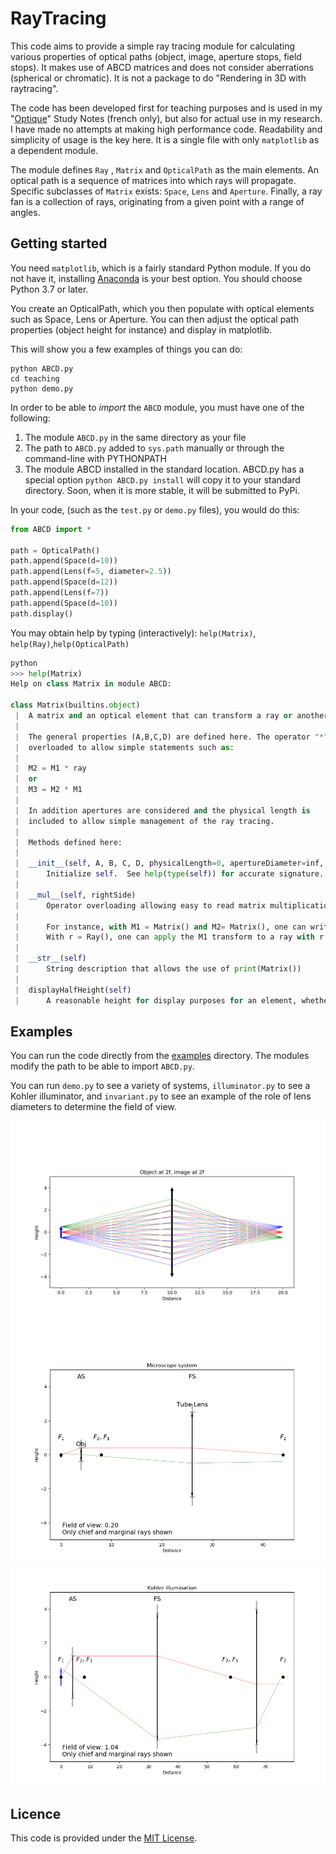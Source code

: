 # RayTracing
This code aims to provide a simple ray tracing module for calculating various properties of optical paths (object, image, aperture stops, field stops).  It makes use of ABCD matrices and does not consider aberrations (spherical or chromatic). It is not a package to do "Rendering in 3D with raytracing".  

The code has been developed first for teaching purposes and is used in my "[Optique](https://itunes.apple.com/ca/book/optique/id949326768?mt=11)" Study Notes (french only), but also for actual use in my research. I have made no attempts at making high performance code.  Readability and simplicity of usage is the key here. It is a single file with only `matplotlib` as a dependent module.

The module defines `Ray` ,  `Matrix` and `OpticalPath` as the main elements.  An optical path is a sequence of matrices into which rays will propagate. Specific subclasses of `Matrix` exists: `Space`, `Lens` and `Aperture`. Finally, a ray fan is a collection of rays, originating from a given point with a range of angles.

## Getting started
You need `matplotlib`, which is a fairly standard Python module. If you do not have it,  installing [Anaconda](https://www.anaconda.com/download/) is your best option. You should choose Python 3.7 or later.

You create an OpticalPath, which you then populate with optical elements such as Space, Lens or Aperture. You can then adjust the optical path properties (object height for instance) and display in matplotlib.

This will show you a few examples of things you can do:

```shell
python ABCD.py
cd teaching
python demo.py
```

In order to be able to *import* the `ABCD` module, you must have one of the following:

1. The module `ABCD.py` in the same directory as your file
2. The path to `ABCD.py` added to `sys.path` manually or through the command-line with PYTHONPATH
3. The module ABCD installed in the standard location. ABCD.py has a special option `python ABCD.py install` will copy it to your standard directory. Soon, when it is more stable, it will be submitted to PyPi.

In your code, (such as the `test.py` or `demo.py`  files), you would do this:

```python
from ABCD import *

path = OpticalPath()
path.append(Space(d=10))
path.append(Lens(f=5, diameter=2.5))
path.append(Space(d=12))
path.append(Lens(f=7))
path.append(Space(d=10))
path.display()
```

You may obtain help by typing (interactively): `help(Matrix)`, `help(Ray)`,`help(OpticalPath)`

```python
python
>>> help(Matrix)
Help on class Matrix in module ABCD:

class Matrix(builtins.object)
 |  A matrix and an optical element that can transform a ray or another matrix.
 |  
 |  The general properties (A,B,C,D) are defined here. The operator "*" is 
 |  overloaded to allow simple statements such as:
 |  
 |  M2 = M1 * ray  
 |  or 
 |  M3 = M2 * M1
 |  
 |  In addition apertures are considered and the physical length is 
 |  included to allow simple management of the ray tracing.
 |  
 |  Methods defined here:
 |  
 |  __init__(self, A, B, C, D, physicalLength=0, apertureDiameter=inf, label='')
 |      Initialize self.  See help(type(self)) for accurate signature.
 |  
 |  __mul__(self, rightSide)
 |      Operator overloading allowing easy to read matrix multiplication 
 |      
 |      For instance, with M1 = Matrix() and M2= Matrix(), one can write M3 = M1*M2.
 |      With r = Ray(), one can apply the M1 transform to a ray with r = M1*r
 |  
 |  __str__(self)
 |      String description that allows the use of print(Matrix())
 |  
 |  displayHalfHeight(self)
 |      A reasonable height for display purposes for an element, whether it is infinite or 
```

## Examples

You can run the code directly from the [examples](./examples) directory.  The modules modify the path to be able to import `ABCD.py`.

You can run `demo.py` to see a variety of systems, `illuminator.py` to see a Kohler illuminator, and `invariant.py` to see an example of the role of lens diameters to determine the field of view.

![Figure1](assets/Figure1.png)
![Microscope](assets/Microscope.png)
![Illumination](assets/Illumination.png)

## Licence

This code is provided under the [MIT License](./LICENSE).